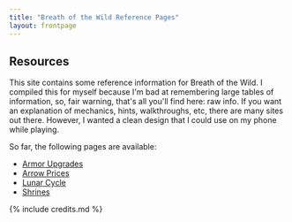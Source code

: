 ```yaml
---
title: "Breath of the Wild Reference Pages"
layout: frontpage
---
```


## Resources

This site contains some reference information for Breath of the Wild. I
compiled this for myself because I'm bad at remembering large tables of
information, so, fair warning, that's all you'll find here: raw info. If
you want an explanation of mechanics, hints, walkthroughs, etc, there
are many sites out there. However, I wanted a clean design that I could
use on my phone while playing.

So far, the following pages are available:

  * [Armor Upgrades](/armor)
  * [Arrow Prices](/arrows)
  * [Lunar Cycle](/moon)
  * [Shrines](/shrines)

{% include credits.md %}
